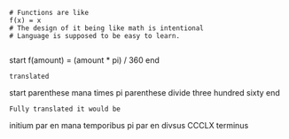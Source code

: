 ```
# Functions are like
f(x) = x
# The design of it being like math is intentional
# Language is supposed to be easy to learn.


```
start
f(amount) = (amount * pi) / 360
end
```
translated 
```
start
parenthese mana times pi parenthese divide three hundred sixty
end
```
Fully translated it would be
```
initium
par en mana temporibus pi par en divsus CCCLX
terminus
```


```
